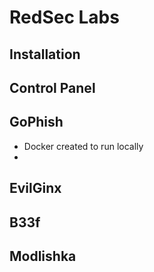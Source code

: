 # RedSec Labs

## Installation


## Control Panel

## GoPhish

 - Docker created to run locally
 - 


## EvilGinx




## B33f




## Modlishka